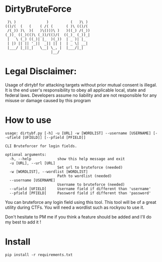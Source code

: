 # DirtyBruteForce

```(                                (     
 )\ )              )          (   )\ )  
(()/(  (   (    ( /( (      ( )\ (()/(  
 /(_)) )\  )(   )\()))\ )   )((_) /(_)) 
(_))_ ((_)(()\ (_))/(()/(  ((_)_ (_))_| 
 |   \ (_) ((_)| |_  )(_))  | _ )| |_   
 | |) || || '_||  _|| || |  | _ \| __|  
 |___/ |_||_|   \__| \_, |  |___/|_|    
                     |__/             
 ```
 
# Legal Disclaimer: 
Usage of dirtybf for attacking targets without prior mutual consent is illegal. It is the end user's responsibility to obey all applicable local, state and federal laws. Developers assume no liability and are not responsible for any misuse or damage caused by this program


# How to use

```
usage: dirtybf.py [-h] -u [URL] -w [WORDLIST] --username [USERNAME] [--ufield [UFIELD]] [--pfield [PFIELD]]

CLI Bruteforcer for login fields.

optional arguments:
  -h, --help            show this help message and exit
  -u [URL], --url [URL]
                        Set url to bruteforce (needed)
  -w [WORDLIST], --wordlist [WORDLIST]
                        Path to wordlist (needed)
  --username [USERNAME]
                        Username to bruteforce (needed)
  --ufield [UFIELD]     Username field if different than 'username'
  --pfield [PFIELD]     Password field if different than 'password'
  ```
  
 You can bruteforce any login field using this tool. 
 This tool will be of a great utility during CTFs. You will need a wordlist such as rockyou to use it.
 
 Don't hesitate to PM me if you think a feature should be added and I'll do my best to add it !
 
 # Install
 
 ```pip install -r requirements.txt```
 
